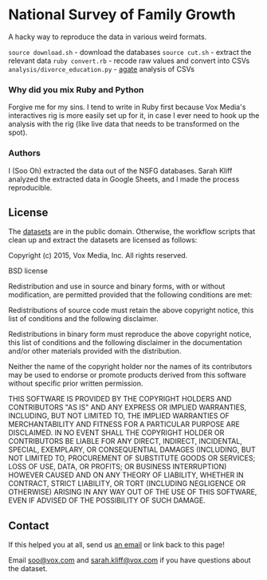 # National Survey of Family Growth

A hacky way to reproduce the data in various weird formats.

`source download.sh` - download the databases
`source cut.sh` - extract the relevant data
`ruby convert.rb` - recode raw values and convert into CSVs
`analysis/divorce_education.py` - [agate](https://github.com/wireservice/agate) analysis of CSVs


### Why did you mix Ruby and Python

Forgive me for my sins. I tend to write in Ruby first because Vox Media's interactives rig is more easily set up for it, in case I ever need to hook up the analysis with the rig (like live data that needs to be transformed on the spot). 


### Authors

I (Soo Oh) extracted the data out of the NSFG databases. Sarah Kliff analyzed the extracted data in Google Sheets, and I made the process reproducible.


## License

The [datasets](//github.com/voxmedia/data-projects/tree/master/vox-nsfg/data) are in the public domain. Otherwise, the workflow scripts that clean up and extract the datasets are licensed as follows:

Copyright (c) 2015, Vox Media, Inc. All rights reserved.

BSD license

Redistribution and use in source and binary forms, with or without modification, are permitted provided that the following conditions are met:

Redistributions of source code must retain the above copyright notice, this list of conditions and the following disclaimer.

Redistributions in binary form must reproduce the above copyright notice, this list of conditions and the following disclaimer in the documentation and/or other materials provided with the distribution.

Neither the name of the copyright holder nor the names of its contributors may be used to endorse or promote products derived from this software without specific prior written permission.

THIS SOFTWARE IS PROVIDED BY THE COPYRIGHT HOLDERS AND CONTRIBUTORS "AS IS" AND ANY EXPRESS OR IMPLIED WARRANTIES, INCLUDING, BUT NOT LIMITED TO, THE IMPLIED WARRANTIES OF MERCHANTABILITY AND FITNESS FOR A PARTICULAR PURPOSE ARE DISCLAIMED. IN NO EVENT SHALL THE COPYRIGHT HOLDER OR CONTRIBUTORS BE LIABLE FOR ANY DIRECT, INDIRECT, INCIDENTAL, SPECIAL, EXEMPLARY, OR CONSEQUENTIAL DAMAGES (INCLUDING, BUT NOT LIMITED TO, PROCUREMENT OF SUBSTITUTE GOODS OR SERVICES; LOSS OF USE, DATA, OR PROFITS; OR BUSINESS INTERRUPTION) HOWEVER CAUSED AND ON ANY THEORY OF LIABILITY, WHETHER IN CONTRACT, STRICT LIABILITY, OR TORT (INCLUDING NEGLIGENCE OR OTHERWISE) ARISING IN ANY WAY OUT OF THE USE OF THIS SOFTWARE, EVEN IF ADVISED OF THE POSSIBILITY OF SUCH DAMAGE.


## Contact

If this helped you at all, send us [an email](mailto:editorialapps@voxmedia.com) or link back to this page!

Email [soo@vox.com](mailto:soo@vox.com) and [sarah.kliff@vox.com](mailto:sarah.kliff@vox.com) if you have questions about the dataset.